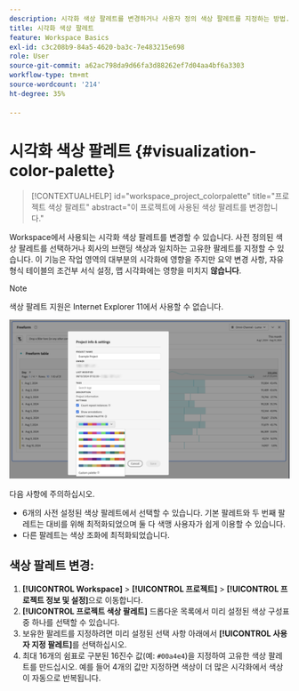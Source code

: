 ```yaml
---
description: 시각화 색상 팔레트를 변경하거나 사용자 정의 색상 팔레트를 지정하는 방법.
title: 시각화 색상 팔레트
feature: Workspace Basics
exl-id: c3c208b9-84a5-4620-ba3c-7e483215e698
role: User
source-git-commit: a62ac798da9d66fa3d88262ef7d04aa4bf6a3303
workflow-type: tm+mt
source-wordcount: '214'
ht-degree: 35%

---
```


# 시각화 색상 팔레트 {#visualization-color-palette}

<!-- markdownlint-disable MD034 -->

>[!CONTEXTUALHELP]
>id="workspace_project_colorpalette"
>title="프로젝트 색상 팔레트"
>abstract="이 프로젝트에 사용된 색상 팔레트를 변경합니다."

<!-- markdownlint-enable MD034 -->


Workspace에서 사용되는 시각화 색상 팔레트를 변경할 수 있습니다. 사전 정의된 색상 팔레트를 선택하거나 회사의 브랜딩 색상과 일치하는 고유한 팔레트를 지정할 수 있습니다. 이 기능은 작업 영역의 대부분의 시각화에 영향을 주지만 요약 변경 사항, 자유 형식 테이블의 조건부 서식 설정, 맵 시각화에는 영향을 미치지 **않습니다**.

>[!NOTE]
>
>색상 팔레트 지원은 Internet Explorer 11에서 사용할 수 없습니다.

![The Project Info &amp; Settings window.](assets/color-palettes.png)

다음 사항에 주의하십시오.

* 6개의 사전 설정된 색상 팔레트에서 선택할 수 있습니다. 기본 팔레트와 두 번째 팔레트는 대비를 위해 최적화되었으며 둘 다 색맹 사용자가 쉽게 이용할 수 있습니다.
* 다른 팔레트는 색상 조화에 최적화되었습니다.

## 색상 팔레트 변경:

1. **[!UICONTROL Workspace]** > **[!UICONTROL 프로젝트]** > **[!UICONTROL 프로젝트 정보 및 설정]**&#x200B;으로 이동합니다.
1. **[!UICONTROL 프로젝트 색상 팔레트]** 드롭다운 목록에서 미리 설정된 색상 구성표 중 하나를 선택할 수 있습니다.
1. 보유한 팔레트를 지정하려면 미리 설정된 선택 사항 아래에서 **[!UICONTROL 사용자 지정 팔레트]**&#x200B;를 선택하십시오.
1. 최대 16개의 쉼표로 구분된 16진수 값(예: `#00a4e4`)을 지정하여 고유한 색상 팔레트를 만드십시오. 예를 들어 4개의 값만 지정하면 색상이 더 많은 시각화에서 색상이 자동으로 반복됩니다.
